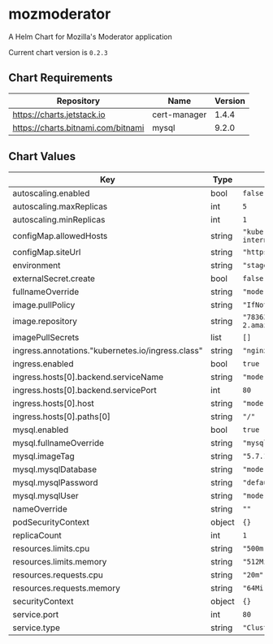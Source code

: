 mozmoderator
============
A Helm Chart for Mozilla's Moderator application

Current chart version is `0.2.3`



## Chart Requirements

| Repository | Name | Version |
|------------|------|---------|
| https://charts.jetstack.io | cert-manager | 1.4.4 |
| https://charts.bitnami.com/bitnami | mysql | 9.2.0 |

## Chart Values

| Key | Type | Default | Description |
|-----|------|---------|-------------|
| autoscaling.enabled | bool | `false` |  |
| autoscaling.maxReplicas | int | `5` |  |
| autoscaling.minReplicas | int | `1` |  |
| configMap.allowedHosts | string | `"kube-internal.cluster.local,cluster.local"` |  |
| configMap.siteUrl | string | `"https://moderator.mozilla.org"` |  |
| environment | string | `"stage"` |  |
| externalSecret.create | bool | `false` |  |
| fullnameOverride | string | `"moderator"` |  |
| image.pullPolicy | string | `"IfNotPresent"` |  |
| image.repository | string | `"783633885093.dkr.ecr.us-west-2.amazonaws.com/moderator"` |  |
| imagePullSecrets | list | `[]` |  |
| ingress.annotations."kubernetes.io/ingress.class" | string | `"nginx-moderator"` |  |
| ingress.enabled | bool | `true` |  |
| ingress.hosts[0].backend.serviceName | string | `"moderator"` |  |
| ingress.hosts[0].backend.servicePort | int | `80` |  |
| ingress.hosts[0].host | string | `"moderator.mozilla.org"` |  |
| ingress.hosts[0].paths[0] | string | `"/"` |  |
| mysql.enabled | bool | `true` |  |
| mysql.fullnameOverride | string | `"mysql"` |  |
| mysql.imageTag | string | `"5.7.14"` |  |
| mysql.mysqlDatabase | string | `"moderator"` |  |
| mysql.mysqlPassword | string | `"defaultpassword"` |  |
| mysql.mysqlUser | string | `"moderator"` |  |
| nameOverride | string | `""` |  |
| podSecurityContext | object | `{}` |  |
| replicaCount | int | `1` |  |
| resources.limits.cpu | string | `"500m"` |  |
| resources.limits.memory | string | `"512Mi"` |  |
| resources.requests.cpu | string | `"20m"` |  |
| resources.requests.memory | string | `"64Mi"` |  |
| securityContext | object | `{}` |  |
| service.port | int | `80` |  |
| service.type | string | `"ClusterIP"` |  |
